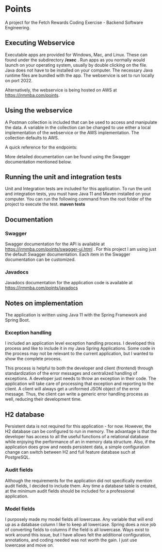 # Points

A project for the Fetch Rewards Coding Exercise - Backend Software Engineering.

## Executing Webservice
Executable apps are provided for Windows, Mac, and Linux. These can found under the subdirectory **/exec** .
Run apps as you normally would launch on your operating system, usually by double clicking on the file. 
Java does not have to be installed on your computer. The necessary Java runtime files are bundled with the app.
The webservice is set to run locally on port 2022.

Alternatively, the webservice is being hosted on AWS at https://jrmmba.com/points.

## Using the webservice
A Postman collection is included that can be used to access and manipulate the data. 
A variable in the collection can be changed to use either a local implementation of the webservice or the AWS implementation.
The collection defaults to AWS.

A quick reference for the endpoints:

More detailed documentation can be found using the Swagger documentation mentioned below.

## Running the unit and integration tests
Unit and Integration tests are included for this application. To run the unit and integration tests, 
you must have Java 11 and Maven installed on your computer. You can run the following command from the root folder of the
project to execute the test.
**maven tests**

## Documentation
### Swagger
Swagger documentation for the API is available at https://jrmmba.com/points/swagger-ui.html .
For this project I am using just the default Swagger documentation. Each item in the Swagger 
documentation can be customized.

### Javadocs
Javadocs documentation for the application code is available at https://jrmmba.com/points/javadocs

## Notes on implementation

The application is written using Java 11 with the Spring Framework and Spring Boot.

### Exception handling
I included an application level exception handling process. I developed this process and like to include it in my 
Java Spring Applications. Some code in the process may not be relevant to the current application, but I wanted to 
show the complete process.

This process is helpful to both the developer and client (frontend) through standardization of the error messages and 
centralized handling of exceptions. A developer just needs to throw an exception in their code.
The application will take care of processing that exception and reporting to the client. 
A client will always get a uniformed JSON object of the error message. Thus, the client can write 
a generic error handling process as well, reducing their development time. 

## H2 database
Persistent data is not required for this application - for now. However, the H2 database can be configured to run in memory.
The advantage is that the developer has access to all the useful functions of a relational database while enjoying
the performance of an in memory data structure. Also, if the application does grow and needs persistent data, 
a simple configuration change can switch between H2 and full feature database such at PostgreSQL.

### Audit fields
Although the requirements for the application did not specifically mention audit fields, I decided to include them.
Any time a database table is created, at the minimum audit fields should be included for a professional application.

### Model fields
I purposely made my model fields all lowercase. Any variable that will end up as a database column
I like to keep all lowercase. Spring does a nice job of converting fields to columns if the field is all
lowercase. Ways exist to work around this issue, but I have allows felt the additional configuration, annotations,
and coding needed was not worth the gain. I just use lowercase and move on.
